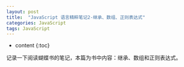 ```yaml
---
layout: post
title:  "JavaScript 语言精粹笔记2-继承、数组、正则表达式"
categories: JavaScript
tags: JavaScript
---
```


* content
{:toc}

记录一下阅读蝴蝶书的笔记，本篇为书中内容：继承、数组和正则表达式。
